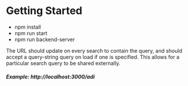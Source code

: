 # Getting Started

- npm install
- npm run start
- npm run backend-server

The URL should update on every search to contain the query, and should accept a query-string query on load if one is specified. This allows for a particular search query to be shared externally.

##### Example: http://localhost:3000/adi
